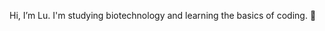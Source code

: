 Hi, I’m Lu. I'm studying biotechnology and learning the basics of coding. 🌱 

<!---
adjorkas/adjorkas is a ✨ special ✨ repository because its `README.md` (this file) appears on your GitHub profile.
You can click the Preview link to take a look at your changes.
--->
